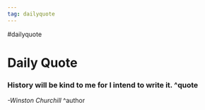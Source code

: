 ```yaml
---
tag: dailyquote
---
```


#dailyquote

# Daily Quote

### History will be kind to me for I intend to write it. ^quote
*-Winston Churchill* ^author
